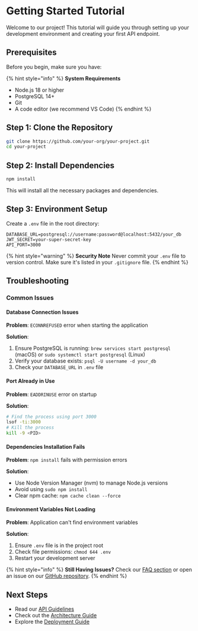 # Getting Started Tutorial

Welcome to our project! This tutorial will guide you through setting up your development environment and creating your first API endpoint.

## Prerequisites

Before you begin, make sure you have:

{% hint style="info" %}
**System Requirements**
- Node.js 18 or higher
- PostgreSQL 14+
- Git
- A code editor (we recommend VS Code)
{% endhint %}

## Step 1: Clone the Repository

```bash
git clone https://github.com/your-org/your-project.git
cd your-project
```

## Step 2: Install Dependencies

```bash
npm install
```

This will install all the necessary packages and dependencies.

## Step 3: Environment Setup

Create a `.env` file in the root directory:

```env
DATABASE_URL=postgresql://username:password@localhost:5432/your_db
JWT_SECRET=your-super-secret-key
API_PORT=3000
```

{% hint style="warning" %}
**Security Note**
Never commit your `.env` file to version control. Make sure it's listed in your `.gitignore` file.
{% endhint %}

## Troubleshooting

### Common Issues

#### Database Connection Issues

**Problem**: `ECONNREFUSED` error when starting the application

**Solution**: 
1. Ensure PostgreSQL is running: `brew services start postgresql` (macOS) or `sudo systemctl start postgresql` (Linux)
2. Verify your database exists: `psql -U username -d your_db`
3. Check your `DATABASE_URL` in `.env` file

#### Port Already in Use

**Problem**: `EADDRINUSE` error on startup

**Solution**:
```bash
# Find the process using port 3000
lsof -ti:3000
# Kill the process
kill -9 <PID>
```

#### Dependencies Installation Fails

**Problem**: `npm install` fails with permission errors

**Solution**:
- Use Node Version Manager (nvm) to manage Node.js versions
- Avoid using `sudo npm install`
- Clear npm cache: `npm cache clean --force`

#### Environment Variables Not Loading

**Problem**: Application can't find environment variables

**Solution**:
1. Ensure `.env` file is in the project root
2. Check file permissions: `chmod 644 .env`
3. Restart your development server

{% hint style="info" %}
**Still Having Issues?**
Check our [FAQ section](faq.md) or open an issue on our [GitHub repository](https://github.com/your-org/your-project/issues).
{% endhint %}

## Next Steps

- Read our [API Guidelines](api-guidelines.md)
- Check out the [Architecture Guide](architecture.md) 
- Explore the [Deployment Guide](deployment.md)
